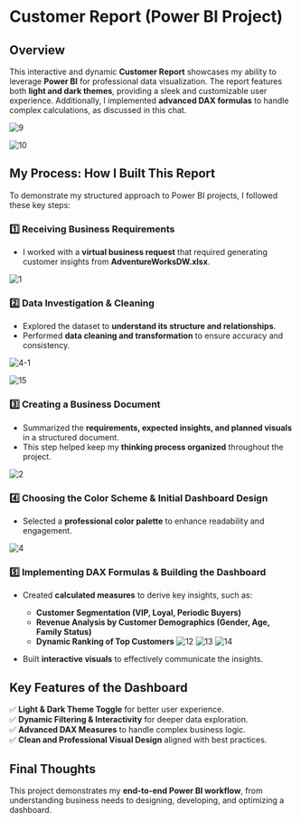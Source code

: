 # Customer Report (Power BI Project)

## Overview
This interactive and dynamic **Customer Report** showcases my ability to leverage **Power BI** for professional data visualization. The report features both **light and dark themes**, providing a sleek and customizable user experience. Additionally, I implemented **advanced DAX formulas** to handle complex calculations, as discussed in this chat.


![9](https://github.com/user-attachments/assets/0324cc5d-d037-49e1-a185-e6ff891448b4)

![10](https://github.com/user-attachments/assets/c3d2c550-d7ed-4d5d-a70a-caaa69888f2f)

## My Process: How I Built This Report
To demonstrate my structured approach to Power BI projects, I followed these key steps:

### 1️⃣ Receiving Business Requirements  
- I worked with a **virtual business request** that required generating customer insights from **AdventureWorksDW.xlsx**.

![1](https://github.com/user-attachments/assets/c8f841ee-6fcf-4acb-af08-703fc389dc6e)

### 2️⃣ Data Investigation & Cleaning  
- Explored the dataset to **understand its structure and relationships**.
- Performed **data cleaning and transformation** to ensure accuracy and consistency.

![4-1](https://github.com/user-attachments/assets/8f8879f0-9f1c-4184-92da-996441f3a20c)

![15](https://github.com/user-attachments/assets/41b074e5-8de3-4095-a78a-ca31238dc8f8)

### 3️⃣ Creating a Business Document  
- Summarized the **requirements, expected insights, and planned visuals** in a structured document.
- This step helped keep my **thinking process organized** throughout the project.

![2](https://github.com/user-attachments/assets/2a83bc4e-ccbc-494b-9e75-32f8ff89de72)

### 4️⃣ Choosing the Color Scheme & Initial Dashboard Design  
- Selected a **professional color palette** to enhance readability and engagement.

![4](https://github.com/user-attachments/assets/01d97b2e-07bc-4d1d-880e-c488ad7040c1)

### 5️⃣ Implementing DAX Formulas & Building the Dashboard  
- Created **calculated measures** to derive key insights, such as:
  - **Customer Segmentation (VIP, Loyal, Periodic Buyers)**
  - **Revenue Analysis by Customer Demographics (Gender, Age, Family Status)**
  - **Dynamic Ranking of Top Customers**
![12](https://github.com/user-attachments/assets/fbf4e40b-e8e7-4d2c-a695-9c850c161cb2)
![13](https://github.com/user-attachments/assets/24f7d3db-a3b1-473e-a4d8-fe4db30b094d)
![14](https://github.com/user-attachments/assets/08483fd3-4a03-47e5-a7ca-bdfe3845743d)

- Built **interactive visuals** to effectively communicate the insights.

## Key Features of the Dashboard
✅ **Light & Dark Theme Toggle** for better user experience.  
✅ **Dynamic Filtering & Interactivity** for deeper data exploration.  
✅ **Advanced DAX Measures** to handle complex business logic.  
✅ **Clean and Professional Visual Design** aligned with best practices.  

## Final Thoughts
This project demonstrates my **end-to-end Power BI workflow**, from understanding business needs to designing, developing, and optimizing a dashboard.
